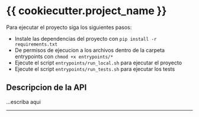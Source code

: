 # {{ cookiecutter.project_name }}

Para ejecutar el proyecto siga los siguientes pasos:

- Instale las dependencias del proyecto con `pip install -r requirements.txt`
- De permisos de ejecucion a los archivos dentro de la carpeta entrypoints con `chmod +x entrypoints/*`
- Ejecute el script `entrypoints/run_local.sh` para ejecutar el proyecto
- Ejecute el script `entrypoints/run_tests.sh` para ejecutar los tests

## Descripcion de la API

...escriba aqui

---



